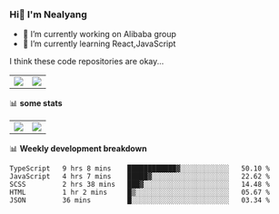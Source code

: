 ### Hi👋 I'm Nealyang

- 🔭 I’m currently working on Alibaba group
- 🌱 I’m currently learning React,JavaScript


I think these code repositories are okay...

<table>
  <tbody>
    <tr>
      <td>
        <a href="https://github.com/Nealyang/React-Express-Blog-Demo">
          <img align="center" src="https://github-readme-stats.vercel.app/api/pin/?username=Nealyang&repo=React-Express-Blog-Demo&theme=chartreuse-dark" />
        </a>
      </td>
       <td>
        <a href="https://github.com/Nealyang/PersonalBlog">
          <img align="center" src="https://github-readme-stats.vercel.app/api/pin/?username=Nealyang&repo=PersonalBlog&theme=chartreuse-dark" />
        </a>
      </td>
    </tr>
  </tbody>
</table>

📊 **some stats**


<table>
  <tbody>
    <tr>
      <td>
          <img align="center" src="https://github-readme-stats.vercel.app/api?username=Nealyang&theme=chartreuse-dark&show_icons=true" />
      </td>
       <td>
          <img align="center" src="https://github-readme-stats.vercel.app/api/top-langs/?username=Nealyang&theme=chartreuse-dark" />
      </td>
    </tr>
  </tbody>
</table>

📊 **Weekly development breakdown**

<!--START_SECTION:waka-->
```text
TypeScript   9 hrs 8 mins    ████████████▓░░░░░░░░░░░░   50.10 % 
JavaScript   4 hrs 7 mins    █████▓░░░░░░░░░░░░░░░░░░░   22.62 % 
SCSS         2 hrs 38 mins   ███▓░░░░░░░░░░░░░░░░░░░░░   14.48 % 
HTML         1 hr 2 mins     █▒░░░░░░░░░░░░░░░░░░░░░░░   05.67 % 
JSON         36 mins         █░░░░░░░░░░░░░░░░░░░░░░░░   03.34 % 
```
<!--END_SECTION:waka-->
